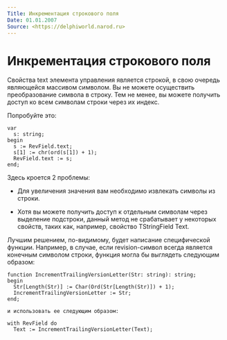 ```yaml
---
Title: Инкрементация строкового поля
Date: 01.01.2007
Source: <https://delphiworld.narod.ru>
---
```



Инкрементация строкового поля
=============================

Свойства text элемента управления является строкой, в свою очередь
являющейся массивом символом. Вы не можете осуществить преобразование
символа в строку. Тем не менее, вы можете получить доступ ко всем
символам строки через их индекс.

Попробуйте это:

    var
      s: string;
    begin
      s := RevField.text;
      s[1] := chr(ord(s[1]) + 1);
      RevField.text := s;
    end;

Здесь кроется 2 проблемы:

- Для увеличения значения вам необходимо извлекать символы из строки.

- Хотя вы можете получить доступ к отдельным символам через выделение
подстроки, данный метод не срабатывает у некоторых свойств, таких как,
например, свойство TStringField Text.

Лучшим решением, по-видимому, будет написание специфической функции.
Например, в случае, если revision-символ всегда является конечным
символом строки, функция могла бы выглядеть следующим образом:

    function IncrementTrailingVersionLetter(Str: string): string;
    begin 
      Str[Length(Str)] := Char(Ord(Str[Length(Str)]) + 1);
      IncrementTrailingVersionLetter := Str;
    end;
     
    и использовать ее следующим образом:
     
    with RevField do
      Text := IncrementTrailingVersionLetter(Text);

